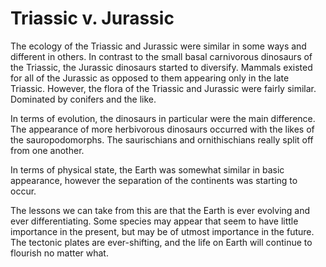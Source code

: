 # Triassic v. Jurassic

The ecology of the Triassic and Jurassic were similar in some ways and different in others. In contrast to the small basal carnivorous dinosaurs of the Triassic, the Jurassic dinosaurs started to diversify. Mammals existed for all of the Jurassic as opposed to them appearing only in the late Triassic. However, the flora of the Triassic and Jurassic were fairly similar. Dominated by conifers and the like.

In terms of evolution, the dinosaurs in particular were the main difference. The appearance of more herbivorous dinosaurs occurred with the likes of the sauropodomorphs. The saurischians and ornithischians really split off from one another.

In terms of physical state, the Earth was somewhat similar in basic appearance, however the separation of the continents was starting to occur.

The lessons we can take from this are that the Earth is ever evolving and ever differentiating. Some species may appear that seem to have little importance in the present, but may be of utmost importance in the future. The tectonic plates are ever-shifting, and the life on Earth will continue to flourish no matter what.
